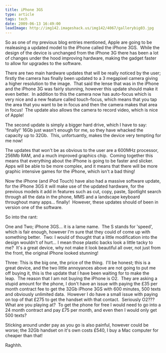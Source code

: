 ```yaml
---
title: iPhone 3GS
type: article
tags: tech
date: 2009-06-13 16:49:00
leadImage: http://img142.imageshack.us/img142/4067/gallerybig03.jpg
---
```

<p>So as one of my previous blog entries mentioned, Apple are going to be realeasing a updated model to the iPhone called the iPhone 3GS.&nbsp; While the design of the device is unchanged from the iPhone 3G there has been a lot of changes under the hood improving hardware, making the gadget faster to allow for upgrades to the software.</p>
<p>There are two main hardware updates that will be really noticed by the user; firstly the camera has finally been updated to a 3 megapixel camera giving a higher resolution to the image.&nbsp; That said the lense that was in the iPhone and the iPhone 3G was fairly stunning, however this update should make it even better.&nbsp; In addition to this the camera now has auto-focus which is very nice and a new feature called touch-focus, which means that you tap the area that you want to be in focus and then the camera makes that area in focus!&nbsp; The update also allows the camera to record video, which is nice of Apple!</p>
<p>The second update is simply a bigger hard drive, which I have to say: 'finally!' 16Gb just wasn't enough for me, so they have whacked the capacity up to 32Gb.&nbsp; This, unfortuantly, makes the device very tempting for me now!</p>
<p>The updates that won't be as obvious to the user are a 600MHz processor, 256Mb RAM, and a much improved graphics chip.&nbsp; Coming together this means that everything about the iPhone is going to be faster and slicker.&nbsp; Apps will be able to be more complex, and it means that there will be more graphic intensive games for the iPhone, which isn't a bad thing!</p>
<p>Now the iPhone (and iPod Touch) have also had a massive software update, for the iPhone 3GS it will make use of the updated hardware, for the previous models it add in features such as cut, copy, paste, Spotlight search through all the data in the phone, MMS and a landscape keyboard throughout many apps... finally!&nbsp; However, these updates should of been in version one of the software.</p>
<p>So into the rant:</p>
<p>One and Two; iPhone 3GS... it is a lame name.&nbsp; The S stands for 'speed', which is fair enough, however I'm sure that they could of come up with something better.&nbsp; Two: I would of thought that a little modification into the design wouldn't of hurt... I mean those plastic backs look a little tacky to me?&nbsp; It's a great device, why not make it look beautiful all over, not just from the front, the original iPhone looked stunning!</p>
<p>Three: This is the big one, the price of the thing.&nbsp; I'll be honest; this is a great device, and the two little annoyances above are not going to put me off buying it, this is the update that I have been waiting for to make the leap.&nbsp; The reason that I am not buying the iPhone is O2.&nbsp; They are asking a stupid amount for the phone, I don't have an issue with paying the &pound;35 per month contract fee to get the 32Gb iPhone 3GS with 600 minutes, 500 texts and obviously unlimited data.&nbsp; However I do have a small issue with paying on top of that &pound;275 to get the handset with that contact.&nbsp; Seriously O2??? What are you playing at?&nbsp; To get the phone for free I would need to go into a 24 month contract and pay &pound;75 per month, and even then I would only get 500 texts?</p>
<p>Sticking around under pay as you go is also painful, however could be worse; the 32Gb handset on it's own costs &pound;540, I buy a Mac computer for cheaper than that!</p>
<p>Raghhh.</p>
